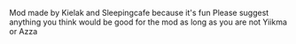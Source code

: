 Mod made by Kielak and Sleepingcafe because it's fun
Please suggest anything you think would be good for the mod as long as you are not Yiikma or Azza
